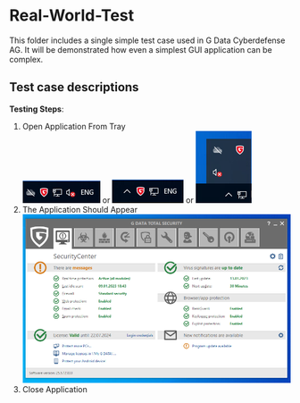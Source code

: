 ﻿# Real-World-Test

This folder includes a single simple test case used in G Data Cyberdefense AG.
It will be demonstrated how even a simplest GUI application can be complex.

## Test case descriptions

**Testing Steps**:

1. Open Application From Tray\
![](../ReadmeImages/out.png)
or
![](../ReadmeImages/outwith.png)
or
![](../ReadmeImages/in.png)
2. The Application Should Appear\
![](../ReadmeImages/gdsc.png)
3. Close Application